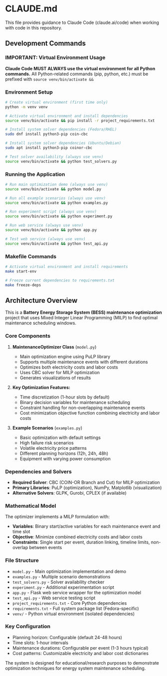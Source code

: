# CLAUDE.md

This file provides guidance to Claude Code (claude.ai/code) when working with code in this repository.

## Development Commands

### IMPORTANT: Virtual Environment Usage
**Claude Code MUST ALWAYS use the virtual environment for all Python commands.**
All Python-related commands (pip, python, etc.) must be prefixed with `source venv/bin/activate &&`

### Environment Setup
```bash
# Create virtual environment (first time only)
python -m venv venv

# Activate virtual environment and install dependencies
source venv/bin/activate && pip install -r project_requirements.txt

# Install system solver dependencies (Fedora/RHEL)
sudo dnf install python3-pip coin-cbc

# Install system solver dependencies (Ubuntu/Debian)  
sudo apt install python3-pip coinor-cbc

# Test solver availability (always use venv)
source venv/bin/activate && python test_solvers.py
```

### Running the Application
```bash
# Run main optimization demo (always use venv)
source venv/bin/activate && python model.py

# Run all example scenarios (always use venv)
source venv/bin/activate && python examples.py

# Run experiment script (always use venv)
source venv/bin/activate && python experiment.py

# Run web service (always use venv)
source venv/bin/activate && python app.py

# Test web service (always use venv)
source venv/bin/activate && python test_api.py
```

### Makefile Commands
```bash
# Activate virtual environment and install requirements
make start-env

# Freeze current dependencies to requirements.txt
make freeze-deps
```

## Architecture Overview

This is a **Battery Energy Storage System (BESS) maintenance optimization** project that uses Mixed Integer Linear Programming (MILP) to find optimal maintenance scheduling windows.

### Core Components

1. **MaintenanceOptimizer Class** (`model.py`)
   - Main optimization engine using PuLP library
   - Supports multiple maintenance events with different durations
   - Optimizes both electricity costs and labor costs
   - Uses CBC solver for MILP optimization
   - Generates visualizations of results

2. **Key Optimization Features:**
   - Time discretization (1-hour slots by default)
   - Binary decision variables for maintenance scheduling
   - Constraint handling for non-overlapping maintenance events
   - Cost minimization objective function combining electricity and labor costs

3. **Example Scenarios** (`examples.py`)
   - Basic optimization with default settings
   - High failure risk scenarios
   - Volatile electricity price patterns
   - Different planning horizons (12h, 24h, 48h)
   - Equipment with varying power consumption

### Dependencies and Solvers

- **Required Solver**: CBC (COIN-OR Branch and Cut) for MILP optimization
- **Primary Libraries**: PuLP (optimization), NumPy, Matplotlib (visualization)
- **Alternative Solvers**: GLPK, Gurobi, CPLEX (if available)

### Mathematical Model

The optimizer implements a MILP formulation with:
- **Variables**: Binary start/active variables for each maintenance event and time slot
- **Objective**: Minimize combined electricity costs and labor costs
- **Constraints**: Single start per event, duration linking, timeline limits, non-overlap between events

### File Structure

- `model.py` - Main optimization implementation and demo
- `examples.py` - Multiple scenario demonstrations  
- `test_solvers.py` - Solver availability checker
- `experiment.py` - Additional experimentation script
- `app.py` - Flask web service wrapper for the optimization model
- `test_api.py` - Web service testing script
- `project_requirements.txt` - Core Python dependencies
- `requirements.txt` - Full system package list (Fedora-specific)
- `venv/` - Python virtual environment (isolated dependencies)

### Key Configuration

- Planning horizon: Configurable (default 24-48 hours)
- Time slots: 1-hour intervals
- Maintenance durations: Configurable per event (1-3 hours typical)
- Cost patterns: Customizable electricity and labor cost dictionaries

The system is designed for educational/research purposes to demonstrate optimization techniques for energy system maintenance scheduling.